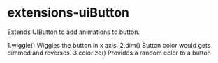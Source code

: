 # extensions-uiButton

Extends UIButton to add animations to button.

1.wiggle()
    Wiggles the button in x axis.
2.dim()
    Button color would gets dimmed and reverses.
3.colorize()
    Provides a random color to a button 
